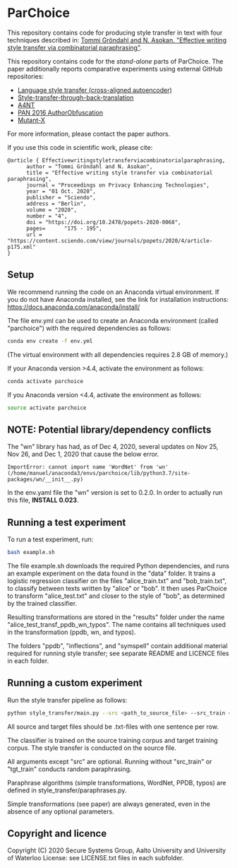 # ParChoice

This repository contains code for producing style transfer in text with four techniques described in:
[Tommi Gröndahl and N. Asokan. "Effective writing style transfer via combinatorial paraphrasing"](https://content.sciendo.com/view/journals/popets/2020/4/article-p175.xml).

This repository contains code for the *stand-alone* parts of ParChoice. The paper additionally reports comparative experiments using external GitHub repositories:
- [Language style transfer (cross-aligned autoencoder)](https://github.com/shentianxiao/language-style-transfer)
- [Style-transfer-through-back-translation](https://github.com/shrimai/Style-Transfer-Through-Back-Translation)
- [A4NT](https://github.com/rakshithShetty/A4NT-author-masking/blob/master/README.md)
- [PAN 2016 AuthorObfuscation](https://bitbucket.org/pan2016authorobfuscation/authorobfuscation/src/master/)
- [Mutant-X](https://github.com/asad1996172/Mutant-X/)

For more information, please contact the paper authors.

If you use this code in scientific work, please cite:
```
@article { Effectivewritingstyletransferviacombinatorialparaphrasing,
      author = "Tommi Gröndahl and N. Asokan",
      title = "Effective writing style transfer via combinatorial paraphrasing",
      journal = "Proceedings on Privacy Enhancing Technologies",
      year = "01 Oct. 2020",
      publisher = "Sciendo",
      address = "Berlin",
      volume = "2020",
      number = "4",
      doi = "https://doi.org/10.2478/popets-2020-0068",
      pages=      "175 - 195",
      url = "https://content.sciendo.com/view/journals/popets/2020/4/article-p175.xml"
}
```

## Setup

We recommend running the code on an Anaconda virtual environment. If you do not have Anaconda installed, see the link for installation instructions:
https://docs.anaconda.com/anaconda/install/

The file env.yml can be used to create an Anaconda environment (called "parchoice") with the required dependencies as follows:

```bash
conda env create -f env.yml
```

(The virtual environment with all dependencies requires 2.8 GB of memory.)

If your Anaconda version >4.4, activate the environment as follows:

```bash
conda activate parchoice
```

If you Anaconda version <4.4, activate the environment as follows:
```bash
source activate parchoice
```

## NOTE: Potential library/dependency conflicts
The "wn" library has had, as of Dec 4, 2020, several updates on Nov 25, Nov 26, and Dec 1, 2020 that cause the below error.
```
ImportError: cannot import name 'WordNet' from 'wn' (/home/manuel/anaconda3/envs/parchoice/lib/python3.7/site-packages/wn/__init__.py)
```
In the env.yaml file the "wn" version is set to 0.2.0. In order to actually run this file, __INSTALL 0.023__.

## Running a test experiment

To run a test experiment, run:
```bash
bash example.sh
```

The file example.sh downloads the required Python dependencies, and runs an example experiment on the data found in the "data" folder. It trains a logistic regression classifier on the files "alice_train.txt" and "bob_train.txt", to classify between texts written by "alice" or "bob". It then uses ParChoice to transform "alice_test.txt" and closer to the style of "bob", as determined by the trained classifier.

Resulting transformations are stored in the "results" folder under the name "alice_test_transf_ppdb_wn_typos". The name contains all techniques used in the transformation (ppdb, wn, and typos).

The folders "ppdb", "inflections", and "symspell" contain additional material required for running style transfer; see separate README and LICENCE files in each folder.


## Running a custom experiment

Run the style transfer pipeline as follows:

```bash
python style_transfer/main.py --src <path_to_source_file> --src_train <path_to_source_training_corpus> --tgt_train <path_to_target_training_corpus> --use_ppdb --use_wordnet --use_typos --spell_check
```

All source and target files should be .txt-files with one sentence per row.

The classifier is trained on the source training corpus and target training corpus. The style transfer is conducted on the source file.

All arguments except "src" are optional. Running without "src_train" or "tgt_train" conducts random paraphrasing.

Paraphrase algorithms (simple transformations, WordNet, PPDB, typos) are defined in style_transfer/paraphrases.py.

Simple transformations (see paper) are always generated, even in the absence of any optional parameters.


## Copyright and licence

Copyright (C) 2020 Secure Systems Group, Aalto University and University of Waterloo
License: see LICENSE.txt files in each subfolder.
